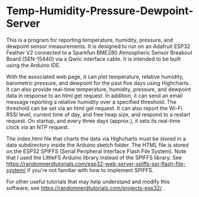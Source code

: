 # Temp-Humidity-Pressure-Dewpoint-Server
This is a program for reporting temperature, humidity, pressure, and dewpoint
sensor measurements.  It is designed to run on an Adafruit ESP32 Feather V2
connected to a Sparkfun BME280 Atmospheric Sensor Breakout Board (SEN-15440)
via a Qwiic interface cable.  It is intended to be built using the Arduino IDE.

With the associated web page, it can plot temperature, relative humidity, 
barometric pressure, and dewpoint for the past five days using Highcharts.  It
can also provide real-time temperature, humidity, pressure, and dewpoint data
in response to an html get request.  In addition, it can send an email message
reporting a relative humidity over a specified threshold.  The threshold can
be set via an html get request.  It can also report the Wi-Fi RSSI level, 
current time of day, and free heap size, and respond to a restart request.  On
startup, and every three days (approx.), it sets its real-time clock via an NTP
request.

The index.html file that charts the data via Highcharts must be stored in a
data subdirectory inside the Arduino sketch folder.  The HTML file is
stored on the ESP32 SPIFFS (Serial Peripheral Interface Flash File System).
Note that I used the LittleFS Arduino library instead of the SPIFFS library. See
https://randomnerdtutorials.com/esp32-web-server-spiffs-spi-flash-file-system/
if you're not familiar with how to implement SPIFFS.

For other useful tutorials that may help understand and modify this software, see
https://randomnerdtutorials.com/projects-esp32/ .
